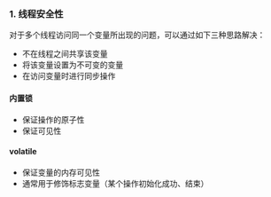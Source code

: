### 1. 线程安全性

对于多个线程访问同一个变量所出现的问题，可以通过如下三种思路解决：

- 不在线程之间共享该变量
- 将该变量设置为不可变的变量
- 在访问变量时进行同步操作

#### 内置锁

- 保证操作的原子性
- 保证可见性

#### volatile

- 保证变量的内存可见性
- 通常用于修饰标志变量（某个操作初始化成功、结束）

